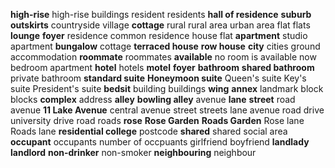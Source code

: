 **high-rise**
high-rise buildings
resident
residents
**hall of residence**
**suburb**
**outskirts**
countryside
village
**cottage**
rural
rural area
urban area
flat
flats
**lounge**
**foyer**
residence
common residence
house
flat
**apartment**
studio apartment
**bungalow**
cottage
**terraced house**
**row house**
**city**
cities
ground
accommodation
**roommate**
roommates
**available**
no room is available now
bedroom
apartment
**hotel**
hotels
**motel**
**foyer**
**bathroom**
**shared bathroom**
private bathroom
**standard suite**
**Honeymoon suite**
Queen's suite
Key's suite
President's suite
**bedsit**
building
buildings
**wing**
**annex**
landmark
block
blocks
**complex**
address
**alley**
**bowling alley**
avenue
**lane**
**street**
road
avenue
**11 Lake Avenue**
central avenue
street
streets
lane
avenue
road
drive
university drive
road
roads
**rose**
**Rose Garden**
**Roads Garden**
Rose lane
Roads lane
**residential college**
postcode
**shared**
shared social area
**occupant**
occupants
number of occpuants
girlfriend
boyfriend
**landlady**
**landlord**
**non-drinker**
non-smoker
**neighbouring**
neighbour
